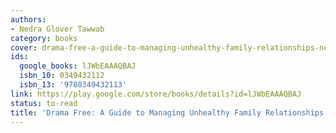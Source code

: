 ```yaml
---
authors:
- Nedra Glover Tawwab
category: books
cover: drama-free-a-guide-to-managing-unhealthy-family-relationships-nedra-glover-tawwab.jpg
ids:
  google_books: lJWbEAAAQBAJ
  isbn_10: 0349432112
  isbn_13: '9780349432113'
link: https://play.google.com/store/books/details?id=lJWbEAAAQBAJ
status: to-read
title: 'Drama Free: A Guide to Managing Unhealthy Family Relationships'
---
```

